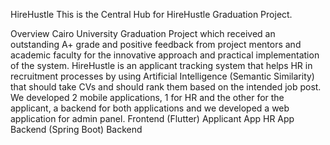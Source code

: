 HireHustle
This is the Central Hub for HireHustle Graduation Project.

Overview
Cairo University Graduation Project which received an outstanding A+ grade and positive feedback from project mentors and academic faculty for the innovative approach and practical implementation of the system.
HireHustle is an applicant tracking system that helps HR in recruitment processes by using Artificial Intelligence (Semantic Similarity) that should take CVs and should rank them based on the intended job post.
We developed 2 mobile applications, 1 for HR and the other for the applicant, a backend for both applications and we developed a web application for admin panel.
Frontend (Flutter)
Applicant App
HR App
Backend (Spring Boot)
Backend

